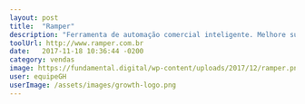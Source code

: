 ```yaml
---
layout: post
title:  "Ramper"
description: "Ferramenta de automação comercial inteligente. Melhore suas vendas."
toolUrl: http://www.ramper.com.br
date:   2017-11-18 10:36:44 -0200
category: vendas
image: https://fundamental.digital/wp-content/uploads/2017/12/ramper.png
user: equipeGH
userImage: /assets/images/growth-logo.png
---
```

